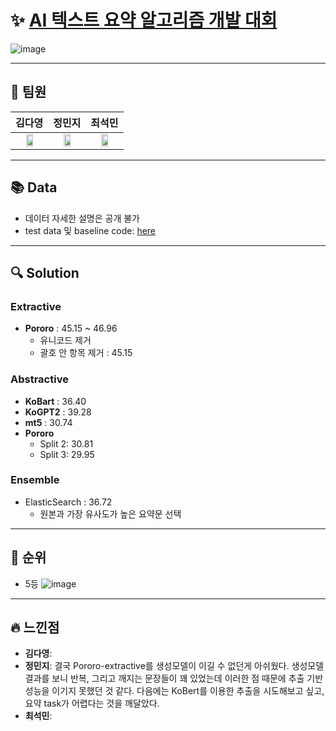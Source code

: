 #  ✨ [AI 텍스트 요약 알고리즘 개발 대회](http://aifactory.space/competition/detail/1923)

![image](https://user-images.githubusercontent.com/45448731/146986776-8ecf6abf-d3b5-4075-a39d-20319add55db.png)

---
## 🤟 팀원
|김다영|정민지|최석민|
| :---: | :---: | :---: |
| <a href="https://github.com/keemdy" height="5" width="10" target="_blank"><img src="https://avatars.githubusercontent.com/u/68893924?v=4" width="50%" height="50%"> | <a href="https://github.com/minji-o-j" height="5" width="10" target="_blank"><img src="https://avatars.githubusercontent.com/u/45448731?v=4" width="50%" height="50%">| <a href="https://github.com/RockMiin" height="5" width="10" target="_blank"><img src="https://avatars.githubusercontent.com/u/52374789?v=4" width="50%" height="50%">|

---
## 📚 Data 
- 데이터 자세한 설명은 공개 불가
- test data 및 baseline code: [here](https://github.com/aifactory-team/AFCompetition/tree/main/1923)
---
## 🔍 Solution
### Extractive
- **Pororo** : 45.15 ~ 46.96
  - 유니코드 제거
  - 괄호 안 항목 제거 : 45.15
  
### Abstractive
- **KoBart** : 36.40
- **KoGPT2** : 39.28
- **mt5** : 30.74
- **Pororo**
  - Split 2: 30.81
  - Split 3: 29.95

### Ensemble
- ElasticSearch : 36.72
  - 원본과 가장 유사도가 높은 요약문 선택
  
---
## 🌟 순위
- 5등
![image](https://user-images.githubusercontent.com/45448731/146986972-b5708b1a-fb07-4400-b915-054a45cfb23f.png)

---
## 🔥 느낀점
- **김다영**:
- **정민지**: 결국 Pororo-extractive를 생성모델이 이길 수 없던게 아쉬웠다. 생성모델 결과를 보니 반복, 그리고 깨지는 문장들이 꽤 있었는데 이러한 점 때문에 추출 기반 성능을 이기지 못했던 것 같다. 다음에는 KoBert를 이용한 추출을 시도해보고 싶고, 요약 task가 어렵다는 것을 깨달았다.
- **최석민**: 
